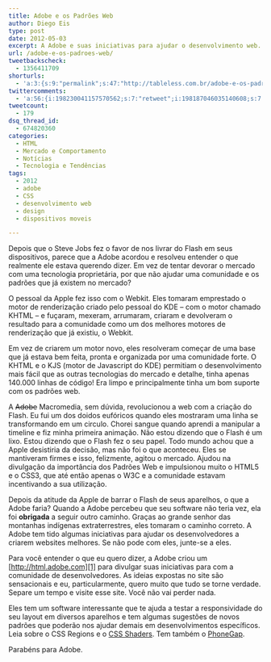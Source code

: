 ```yaml
---
title: Adobe e os Padrões Web
author: Diego Eis
type: post
date: 2012-05-03
excerpt: A Adobe e suas iniciativas para ajudar o desenvolvimento web.
url: /adobe-e-os-padroes-web/
tweetbackscheck:
  - 1356411709
shorturls:
  - 'a:3:{s:9:"permalink";s:47:"http://tableless.com.br/adobe-e-os-padroes-web/";s:7:"tinyurl";s:26:"http://tinyurl.com/cxa5skr";s:4:"isgd";s:19:"http://is.gd/mam7R3";}'
twittercomments:
  - 'a:56:{i:198230041157570562;s:7:"retweet";i:198187046035140608;s:7:"retweet";i:198403554241814528;s:7:"retweet";i:198401882551623681;s:7:"retweet";i:198398594842238980;s:7:"retweet";i:198398260514267137;s:7:"retweet";i:198397215255969792;s:7:"retweet";i:198367603306135553;s:7:"retweet";i:198243518001590272;s:7:"retweet";i:198228985526759424;s:7:"retweet";i:198218915195781121;s:7:"retweet";i:198189409802260481;s:7:"retweet";i:198185256132689921;s:7:"retweet";i:198175865111199745;s:7:"retweet";i:198175257616580608;s:7:"retweet";i:198175166910570496;s:7:"retweet";i:202802586309496832;s:7:"retweet";i:202760840288538624;s:7:"retweet";i:202746406652481537;s:7:"retweet";i:202745706128228352;s:7:"retweet";i:200270005605122048;s:7:"retweet";i:207126585084612611;s:7:"retweet";i:207094785830424576;s:7:"retweet";i:207094642469126146;s:7:"retweet";i:207094526119124993;s:7:"retweet";i:207083392087498752;s:7:"retweet";i:206839689192284160;s:7:"retweet";i:206793764545642496;s:7:"retweet";i:206789058532343808;s:7:"retweet";i:213347984463757312;s:7:"retweet";i:213261216381014016;s:7:"retweet";i:213256545285320705;s:7:"retweet";i:213254994147815424;s:7:"retweet";i:217242514044887040;s:7:"retweet";i:217242487255863297;s:7:"retweet";i:217241042276200449;s:7:"retweet";i:225289159588315137;s:7:"retweet";i:225216445422903296;s:7:"retweet";i:225213627894992897;s:7:"retweet";i:231020626167607296;s:7:"retweet";i:231015935153147905;s:7:"retweet";i:231014304835579904;s:7:"retweet";i:231012615135064064;s:7:"retweet";i:248811604379045888;s:7:"retweet";i:248787061866389505;s:7:"retweet";i:258920620824330241;s:7:"retweet";i:258918446748819456;s:7:"retweet";i:258915718047866881;s:7:"retweet";i:266600793963110401;s:7:"retweet";i:266515337263058944;s:7:"retweet";i:266515275476762625;s:7:"retweet";i:266514502235856896;s:7:"retweet";i:266511992041402372;s:7:"retweet";i:266511927692369920;s:7:"retweet";i:279195512849195009;s:7:"retweet";i:279194326649667584;s:7:"retweet";}'
tweetcount:
  - 179
dsq_thread_id:
  - 674820360
categories:
  - HTML
  - Mercado e Comportamento
  - Notícias
  - Tecnologia e Tendências
tags:
  - 2012
  - adobe
  - CSS
  - desenvolvimento web
  - design
  - dispositivos moveis

---
```

Depois que o Steve Jobs fez o favor de nos livrar do Flash em seus dispositivos, parece que a Adobe acordou e resolveu entender o que realmente ele estava querendo dizer. Em vez de tentar devorar o mercado com uma tecnologia proprietária, por que não ajudar uma comunidade e os padrões que já existem no mercado?

O pessoal da Apple fez isso com o Webkit. Eles tomaram emprestado o motor de renderização criado pelo pessoal do KDE &#8211; com o motor chamado KHTML &#8211; e fuçaram, mexeram, arrumaram, criaram e devolveram o resultado para a comunidade como um dos melhores motores de renderização que já existiu, o Webkit.

Em vez de criarem um motor novo, eles resolveram começar de uma base que já estava bem feita, pronta e organizada por uma comunidade forte. O KHTML e o KJS (motor de Javascript do KDE) permitiam o desenvolvimento mais fácil que as outras tecnologias do mercado e detalhe, tinha apenas 140.000 linhas de código! Era limpo e principalmente tinha um bom suporte com os padrões web.

A <del>Adobe</del> Macromedia, sem dúvida, revolucionou a web com a criação do Flash. Eu fui um dos doidos eufóricos quando eles mostraram uma linha se transformando em um circulo. Chorei sangue quando aprendi a manipular a timeline e fiz minha primeira animação. Não estou dizendo que o Flash é um lixo. Estou dizendo que o Flash fez o seu papel. Todo mundo achou que a Apple desistiria da decisão, mas não foi o que aconteceu. Eles se mantiveram firmes e isso, felizmente, agitou o mercado. Ajudou na divulgação da importância dos Padrões Web e impulsionou muito o HTML5 e o CSS3, que até então apenas o W3C e a comunidade estavam incentivando a sua utilização. 

Depois da atitude da Apple de barrar o Flash de seus aparelhos, o que a Adobe faria? Quando a Adobe percebeu que seu software não teria vez, ela foi **obrigada** a seguir outro caminho. Graças ao grande senhor das montanhas indígenas extraterrestres, eles tomaram o caminho correto. A Adobe tem tido algumas iniciativas para ajudar os desenvolvedores a criarem websites melhores. Se não pode com eles, junte-se a eles.

Para você entender o que eu quero dizer, a Adobe criou um [http://html.adobe.com][1] para divulgar suas iniciativas para com a comunidade de desenvolvedores. As ideias expostas no site são sensacionais e eu, particularmente, quero muito que tudo se torne verdade. Separe um tempo e visite esse site. Você não vai perder nada.

Eles tem um software interessante que te ajuda a testar a responsividade do seu layout em diversos aparelhos e tem algumas sugestões de novos padrões que poderão nos ajudar demais em desenvolvimentos específicos. Leia sobre o CSS Regions e o [CSS Shaders][2]. Tem também o [PhoneGap][3].

Parabéns para Adobe.

 [1]: http://html.adobe.com/
 [2]: http://tableless.com.br/introducao-ao-css-shaders/ "Introdução ao CSS Shaders – Parte 1"
 [3]: http://html.adobe.com/toolsandservices/phonegap/